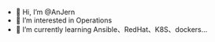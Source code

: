 - 👋 Hi, I’m @AnJern
- 👀 I’m interested in Operations
- 🌱 I’m currently learning Ansible、RedHat、K8S、dockers...

<!---
AnJern/AnJern is a ✨ special ✨ repository because its `README.md` (this file) appears on your GitHub profile.
You can click the Preview link to take a look at your changes.
--->

